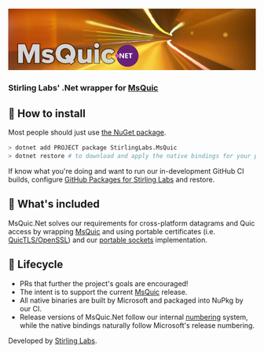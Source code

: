 ![MsQuic.Net](https://raw.githubusercontent.com/StirlingLabs/MsQuic.Net/main/msquic-dotnet.jpg)

### Stirling Labs' .Net wrapper for [MsQuic](https://github.com/microsoft/msquic)

## 🚀 How to install

Most people should just use [the NuGet package](https://www.nuget.org/packages/StirlingLabs.MsQuic/).

```bash
> dotnet add PROJECT package StirlingLabs.MsQuic
> dotnet restore # to download and apply the native bindings for your platform
```

If know what you're doing and want to run our in-development GitHub CI builds, configure [GitHub Packages for Stirling Labs](https://github.com/StirlingLabs/Logging/blob/master/docs/GitHubPackages.md) and restore.


## 👀 What's included

MsQuic.Net solves our requirements for cross-platform datagrams and Quic access by wrapping [MsQuic](https://github.com/microsoft/msquic) and using portable certificates (i.e. [QuicTLS/OpenSSL](https://github.com/quictls/openssl)) and our [portable sockets](https://github.com/StirlingLabs/sockaddr.Net) implementation.

## 🐣 Lifecycle

- PRs that further the project's goals are encouraged! 
- The intent is to support the current [MsQuic](https://github.com/microsoft/msquic) release. 
- All native binaries are built by Microsoft and packaged into NuPkg by our CI.
- Release versions of MsQuic.Net follow our internal [numbering](https://github.com/StirlingLabs/Version.Net) system, while the native bindings naturally follow Microsoft's release numbering.

Developed by [Stirling Labs](https://stirlinglabs.github.io).
